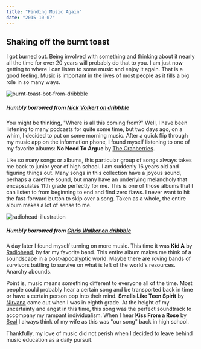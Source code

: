 ```yaml
---
title: "Finding Music Again"
date: "2015-10-07"
---
```


## Shaking off the burnt toast

I got burned out. Being involved with something and thinking about it nearly all the time for over 20 years will probably do that to you. I am just now getting to where I can listen to some music and enjoy it again. That is a good feeling. Music is important in the lives of most people as it fills a big role in so many ways.

![burnt-toast-bot-from-dribbble](http://res.cloudinary.com/drumsensei/image/upload/v1515682091/burnttoast_dribbble_uucklj.jpg)

##### Humbly borrowed from [Nick Volkert on dribbble](https://dribbble.com/shots/1032834-Burnt-Toast-Bot)

You might be thinking, "Where is all this coming from?" Well, I have been listening to many podcasts for quite some time, but two days ago, on a whim, I decided to put on some morning music. After a quick flip through my music app on the information phone, I found myself listening to one of my favorite albums: **No Need To Argue** by [The Cranberries](http://www.cranberries.com/).

Like so many songs or albums, this particular group of songs always takes me back to junior year of high school. I am suddenly 16 years old and figuring things out. Many songs in this collection have a joyous sound, perhaps a carefree sound, but many have an underlying melancholy that encapsulates 11th grade perfectly for me. This is one of those albums that I can listen to from beginning to end and find zero flaws. I never want to hit the fast-forward button to skip over a song. Taken as a whole, the entire album makes a lot of sense to me.

![radiohead-illustration](http://res.cloudinary.com/drumsensei/image/upload/v1515682106/radiohead_dribbble_gjglaa.jpg)

##### Humbly borrowed from [Chris Walker on dribbble](https://dribbble.com/shots/541812-Radiohead)

A day later I found myself turning on more music. This time it was **Kid A** by [Radiohead](http://www.radiohead.com/deadairspace), by far my favorite band. This entire album makes me think of a soundscape in a post-apocalyptic world. Maybe there are roving bands of survivors battling to survive on what is left of the world's resources. Anarchy abounds.

Point is, music means something different to everyone all of the time. Most people could probably hear a certain song and be transported back in time or have a certain person pop into their mind. **Smells Like Teen Spirit** by [Nirvana](http://www.nirvana.com/) came out when I was in eighth grade. At the height of my uncertainty and angst in this time, this song was the perfect soundtrack to accompany my rampant individualism. When I hear **Kiss From a Rose** by [Seal](https://en.wikipedia.org/wiki/Seal_(musician)) I always think of my wife as this was "our song" back in high school.

Thankfully, my love of music did not perish when I decided to leave behind music education as a daily pursuit.
